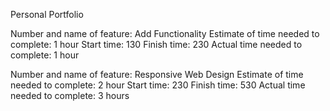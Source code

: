 Personal Portfolio

Number and name of feature: Add Functionality
Estimate of time needed to complete: 1 hour
Start time: 130
Finish time: 230
Actual time needed to complete: 1 hour

Number and name of feature: Responsive Web Design
Estimate of time needed to complete: 2 hour
Start time: 230
Finish time: 530
Actual time needed to complete: 3 hours